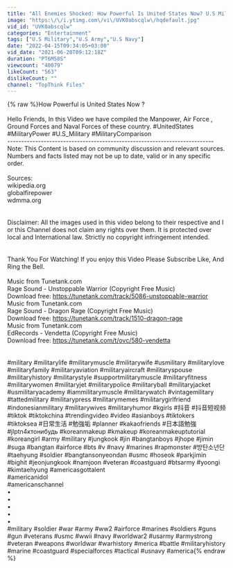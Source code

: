 ```yaml
---
title: "All Enemies Shocked: How Powerful Is United States Now? U.S Military Capability 2021"
image: "https:\/\/i.ytimg.com\/vi\/UVK0abscqlw\/hqdefault.jpg"
vid_id: "UVK0abscqlw"
categories: "Entertainment"
tags: ["U.S Military","U.S Army","U.S Navy"]
date: "2022-04-15T09:34:05+03:00"
vid_date: "2021-06-20T09:12:18Z"
duration: "PT6M58S"
viewcount: "40079"
likeCount: "563"
dislikeCount: ""
channel: "TopThink Files"
---
```

{% raw %}How Powerful is United States Now ? <br /><br />Hello Friends, In this Video we have compiled the Manpower, Air Force , Ground Forces and  Naval Forces of these country. #UnitedStates<br />#MilitaryPower #U.S_Military #MilitaryComparison <br />--------------------------------------------------------------------------<br />Note: This Content is based on community discussion and relevant sources. Numbers and facts listed may not be up to date, valid or in any specific order. <br /><br />Sources: <br />wikipedia.org<br />globalfirepower<br />wdmma.org<br /><br /><br />Disclaimer: All the images used in this video belong to their respective and I or this Channel does not claim any rights over them. It  is protected over local and International law. Strictly no copyright infringement intended. <br /><br /><br />Thank You  For Watching! If you enjoy this Video Please Subscribe Like, And Ring the Bell.<br /><br />Music from Tunetank.com<br />Rage Sound - Unstoppable Warrior (Copyright Free Music)<br />Download free: <a rel="nofollow" target="blank" href="https://tunetank.com/track/5086-unstoppable-warrior">https://tunetank.com/track/5086-unstoppable-warrior</a><br />Music from Tunetank.com<br />Rage Sound - Dragon Rage (Copyright Free Music)<br />Download free: <a rel="nofollow" target="blank" href="https://tunetank.com/track/1510-dragon-rage">https://tunetank.com/track/1510-dragon-rage</a><br />Music from Tunetank.com<br />EdRecords - Vendetta (Copyright Free Music)<br />Download free: <a rel="nofollow" target="blank" href="https://tunetank.com/t/ovc/580-vendetta">https://tunetank.com/t/ovc/580-vendetta</a><br /><br /><br />#military #militarylife #militarymuscle #militarywife #usmilitary #militarylove #militaryfamily #militaryaviation #militaryaircraft #militaryspouse #militaryhistory #militarystyle #supportmilitarymuscle #militaryfitness #militarywomen #militaryjet #militarypolice #militaryball #militaryjacket #usmilitaryacademy #iammilitarymuscle #militarywatch #vintagemilitary #tattedmilitary #militarypress #militarymemes #militarygirlfriend #indonesianmilitary #militarywives #militaryhumor #kgirls #抖音 #抖音短视频 #tiktok #tiktokchina #trendingvideo #video #asianboys #tiktokers #tiktoksea #日常生活 #勉強垢 #planner #kakaofriends #日本語勉強 #jlptn4ктонибудь #koreanmakeup #kmakeup #koreanmakeuptutorial #koreangirl  #army #military #jungkook #jin #bangtanboys #jhope #jimin #suga #bangtan #airforce #bts #v #navy #marines #rapmonster #방탄소년단 #taehyung #soldier #bangtansonyeondan #usmc #hoseok #parkjimin #bighit #jeonjungkook #namjoon #veteran #coastguard #btsarmy #yoongi #kimtaehyung #americasgottalent<br />#americanidol<br />#americanschannel<br />•<br />•<br />•<br />•<br />•<br />#military #soldier #war #army #ww2 #airforce #marines #soldiers #guns #gun #veterans #usmc #wwii #navy #worldwar2 #usarmy #armystrong #veteran #weapons #worldwar #warhistory #merica #battle #militaryhistory #marine #coastguard #specialforces #tactical #usnavy #america{% endraw %}
